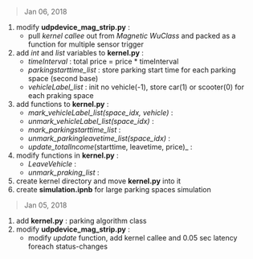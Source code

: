 > Jan 06, 2018

1. modify **udpdevice_mag_strip.py** :
	- pull _kernel callee_ out from _Magnetic WuClass_ and packed as a function for multiple sensor trigger
2. add _int_ and _list_ variables to **kernel.py** :
	- _timeInterval_ : total price = price * timeInterval
	- _parkingstarttime_list_ : store parking start time for each parking space (second base)
	- _vehicleLabel_list_ : init no vehicle(-1), store car(1) or scooter(0) for each praking space
3. add functions to **kernel.py** :
	- _mark_vehicleLabel_list(space_idx, vehicle)_ : 
	- _unmark_vehicleLabel_list(space_idx)_ :
	- _mark_parkingstarttime_list_ :
	- _unmark_parkingleavetime_list(space_idx)_ :
	- _update_totalIncome_(starttime, leavetime, price)_ :
4. modify functions in **kernel.py** :
	- _LeaveVehicle_ :
	- _unmark_praking_list_ :
5. create kernel directory and move **kernel.py** into it
6. create **simulation.ipnb** for large parking spaces simulation

> Jan 05, 2018

1. add **kernel.py** : parking algorithm class
2. modify **udpdevice_mag_strip.py** :
	- modify _update_ function, add kernel callee and 0.05 sec latency foreach status-changes